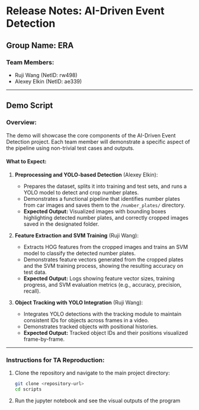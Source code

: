 # Release Notes: AI-Driven Event Detection

## Group Name: ERA  

### Team Members:
- Ruji Wang (NetID: rw498)  
- Alexey Elkin (NetID: ae339)

---

## Demo Script

### Overview:
The demo will showcase the core components of the AI-Driven Event Detection project. Each team member will demonstrate a specific aspect of the pipeline using non-trivial test cases and outputs.

#### What to Expect:
1. **Preprocessing and YOLO-based Detection** (Alexey Elkin):  
   - Prepares the dataset, splits it into training and test sets, and runs a YOLO model to detect and crop number plates.  
   - Demonstrates a functional pipeline that identifies number plates from car images and saves them to the `/number_plates/` directory.  
   - **Expected Output:** Visualized images with bounding boxes highlighting detected number plates, and correctly cropped images saved in the designated folder.

2. **Feature Extraction and SVM Training** (Ruji Wang):  
   - Extracts HOG features from the cropped images and trains an SVM model to classify the detected number plates.  
   - Demonstrates feature vectors generated from the cropped plates and the SVM training process, showing the resulting accuracy on test data.  
   - **Expected Output:** Logs showing feature vector sizes, training progress, and SVM evaluation metrics (e.g., accuracy, precision, recall).

3. **Object Tracking with YOLO Integration** (Ruji Wang):  
   - Integrates YOLO detections with the tracking module to maintain consistent IDs for objects across frames in a video.  
   - Demonstrates tracked objects with positional histories.  
   - **Expected Output:** Tracked object IDs and their positions visualized frame-by-frame.

---

### Instructions for TA Reproduction:
1. Clone the repository and navigate to the main project directory:
   ```bash
   git clone <repository-url>
   cd scripts
   
2. Run the jupyter notebook and see the visual outputs of the program
